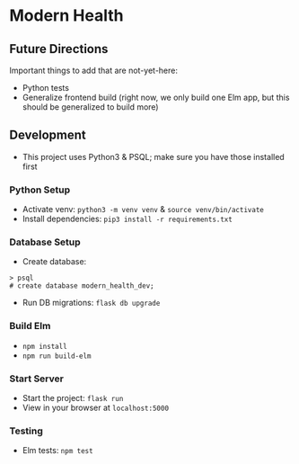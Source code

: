 # Modern Health

## Future Directions
Important things to add that are not-yet-here:
- Python tests
- Generalize frontend build (right now, we only build one Elm app, but this should be generalized to build more)

## Development

- This project uses Python3 & PSQL; make sure you have those installed first

### Python Setup
- Activate venv: `python3 -m venv venv` & `source venv/bin/activate`
- Install dependencies: `pip3 install -r requirements.txt`

### Database Setup
- Create database:
```
> psql
# create database modern_health_dev;
```
- Run DB migrations: `flask db upgrade`

### Build Elm
- `npm install`
- `npm run build-elm`

### Start Server
- Start the project: `flask run`
- View in your browser at `localhost:5000`

### Testing
- Elm tests: `npm test`
